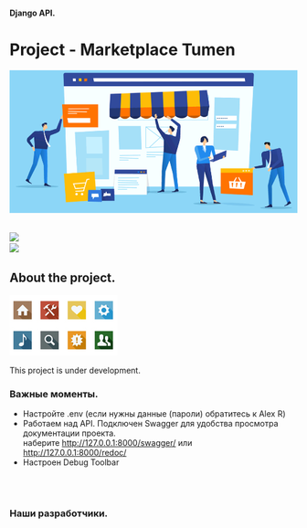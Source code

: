 
#### Django API.
# Project - Marketplace Tumen

<img src="https://github.com/ERAalex/new_test/blob/main/marketplace.png">

<br><a href="mailto:service000market@gmail.com"><img src="https://img.shields.io/badge/-Gmail%20contact%20us-red"></a>
<br><a href="#"><img src="https://img.shields.io/badge/-Telegram-blue"></a>

## About the project.

  <a href="#" target="_blank" rel="noreferrer nofollow">
      <img src="https://github.com/ERAalex/new_test/blob/main/website_icons.jpg" >
    </a>

This project is under development.<br>

### Важные моменты.

- Настройте .env (если нужны данные (пароли) обратитесь к Alex R)
- Работаем над API. Подключен Swagger для удобства просмотра документации проекта.<br>
наберите http://127.0.0.1:8000/swagger/  или http://127.0.0.1:8000/redoc/ <br>
- Настроен Debug Toolbar

<br>
<br>

### Наши разработчики.


<br/><br/>
